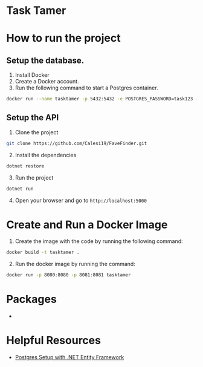 # Task Tamer


# How to run the project

## Setup the database.

1. Install Docker
2. Create a Docker account.
3. Run the following command to start a Postgres container.
```bash
docker run --name tasktamer -p 5432:5432 -e POSTGRES_PASSWORD=task123 -e POSTGRES_USER=tamer -e POSTGRES_DB=task_tamer -d postgres
```

## Setup the API
1. Clone the project
```bash
git clone https://github.com/Calesi19/FaveFinder.git
```

2. Install the dependencies
```bash
dotnet restore
```

3. Run the project
```bash
dotnet run
```

4. Open your browser and go to `http://localhost:5000`

# Create and Run a Docker Image

1. Create the image with the code by running the following command:
```bash
docker build -t tasktamer .
```
2. Run the docker image by running the command:
```bash
docker run -p 8080:8080 -p 8081:8081 tasktamer
```



# Packages

* 

# Helpful Resources

* [Postgres Setup with .NET Entity Framework](https://www.youtube.com/watch?v=z7G6HV7WWz0)